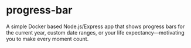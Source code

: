 # progress-bar
A simple Docker based Node.js/Express app that shows progress bars for the current year, custom date ranges, or your life expectancy—motivating you to make every moment count.
